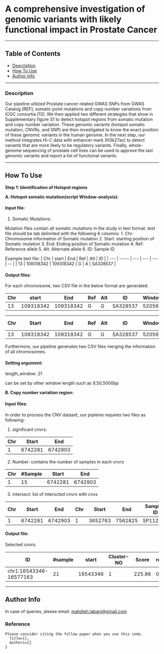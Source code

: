 # A comprehensive investigation of genomic variants with likely functional impact in Prostate Cancer

---

## Table of Contents

- [Description](#description)
- [How To Use](#how-to-use)
- [Author Info](#author-info)

---

### Description
Our pipeline utilized Prostate cancer related GWAS SNPs from GWAS Catalog [REF], somatic point mutations and copy number variations from ICGC consortia [13]. We then applied two different strategies that show in Supplementary figure S1 to detect hotspot regions from somatic mutation and copy number variation. These genomic variants (hotspot somatic mutation, CNVRs, and SNP) are then investigated to know the exact position of these genomic variants in the human genome. In the next step, our method integrates Hi-C data with enhancer mark (H3k27ac) to detect variants that are more likely to be regulatory variants. Finally, whole-genome sequencing of prostate cell lines can be used to approve the last genomic variants and report a list of functional variants.

---

## How To Use

**Step 1: Identification of Hotspot regions** 

**A. Hotspot somatic mutation(script Window-analysis):**

#### Input file: ####

1. Somatic Mutations:

Mutation files contain all somatic mutations in the study in text format. text file should be tab delimited with the following 6 columns:
      1. Chr: Chromosome information of Somatic mutation
      2. Start: starting position of Somatic mutation
      3. End: Ending position of Somatic mutation
      4. Ref: Reference allele
      5. Alt: Alternate allele
      6. ID: Sample ID

Example text file:
| Chr | start | End | Ref | Alt | ID |
| --- | ----- | --- | --- | --- | -- | 
| 13 | 109318342 | 109318342	| G | A | SA328537 |

#### Output files: ####

For each chromosome, two CSV file in the below format are generated:

| Chr | start | End | Ref | Alt | ID | WindowNumber | #Sample |
| --- | ----- | --- | --- | --- | -- | ------------ | ------- |
| 13 | 109318342 | 109318342	| G | G | SA328537 | 5205635 | 1 |


| Chr | Start | End | Ref | Alt | ID | WindowNumber | #Sample | P-value |
| --- | ----- | --- | --- | --- | -- | ------------ | ------- | ------- |
| 13 | 109318342 | 109318342	| G | G | SA328537 | 5205635 | 1 | 0.1 |

Furthermore, our pipeline generates two CSV files merging the information of all chromosomes.  

#### Setting argument: ####

length_window: 21

   can be set by other window length such as 9,50,5000bp
   
**B. Copy number variation region:**

#### Input files: ####

In order to process the CNV dataset, our pipleine requires two files as following: 

1. significant cnvrs:

| Chr | Start | End | 
| --- | ----- | --- | 
| 1 | 6742281 | 6742903 |

2. Number: contains the number of samples in each cnvrs

| Chr | #Sample | Start | End | 
| --- | ------- | ----- | --- | 
| 1 | 15 | 6742281 | 6742903 |	

3. intersect: list of interscted cnvrs with cnvs 

| Chr | Start | End | Chr | Start | End | Sample-ID | 
| --- | ----- | --- | --- | ----- | --- | --------- |
| 1 | 6742281 | 6742903	| 1 |	3652763 | 7562825 | SP112877 |

#### Output file: ####

Selected cnvrs:

| ID | #sample | start | Cluster-NO | Score | result(0/1) | 
| -- | ------- | ----- | ---------- | ----- | --- | 
| chr1:16543346-16577163 | 21 | 16543346 | 1 |	225.86 | 0 |
 
---





## Author Info

In case of queries, please email: mahdieh.labani@gmail.com

### Reference
```
Please consider citing the follow paper when you use this code.
  Title={},
  Authors={}
}
```


